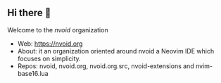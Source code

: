 ## Hi there 👋
Welcome to the *nvoid* organization 

- Web: https://nvoid.org
- About: it an organization oriented around nvoid a Neovim IDE which focuses on simplicity.
- Repos: nvoid, nvoid.org, nvoid.org.src, nvoid-extensions and nvim-base16.lua

